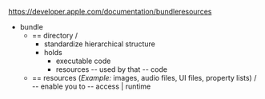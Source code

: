 https://developer.apple.com/documentation/bundleresources

* bundle
  * == directory / 
    * standardize hierarchical structure
    * holds 
      * executable code
      * resources -- used by that -- code 
  * == resources (_Example:_ images, audio files, UI files, property lists) / -- enable you to -- access | runtime 